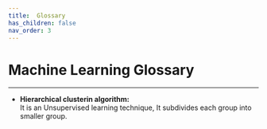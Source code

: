 ```yaml
---
title:  Glossary
has_children: false
nav_order: 3
---
```


# Machine Learning Glossary
---

- **Hierarchical clusterin algorithm:**<br/>
It is an Unsupervised learning technique, It subdivides each group into smaller group.<br/>




